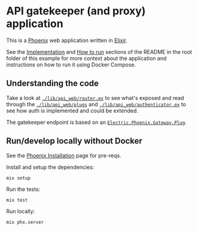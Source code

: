 
# API gatekeeper (and proxy) application

This is a [Phoenix](https://www.phoenixframework.org) web application written in [Elixir](https://elixir-lang.org).

See the [Implementation](../README.md#implementation) and [How to run](../README.md#how-to-run) sections of the README in the root folder of this example for more context about the application and instructions on how to run it using Docker Compose.

## Understanding the code

Take a look at [`./lib/api_web/router.ex`](./lib/api_web/router.ex) to see what's exposed and read through the [`./lib/api_web/plugs`](./lib/api_web/plugs) and [`./lib/api_web/authenticator.ex`](./lib/api_web/authenticator.ex) to see how auth is implemented and could be extended.

The gatekeeper endpoint is based on an [`Electric.Phoenix.Gateway.Plug`](https://hexdocs.pm/electric_phoenix/Electric.Phoenix.Gateway.Plug.html).

## Run/develop locally without Docker

See the [Phoenix Installation](https://hexdocs.pm/phoenix/installation.html) page for pre-reqs.

Install and setup the dependencies:

```shell
mix setup
```

Run the tests:

```shell
mix test
```

Run locally:

```shell
mix phx.server
```
